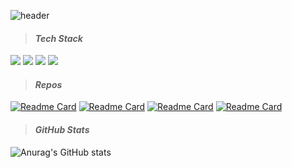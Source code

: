 
![header](https://capsule-render.vercel.app/api?type=waving&height=250&color=gradient&animation=fadeIn&fontColor=ffffff&fontAlign=20&fontAlignY=48&descAlign=20&descAlignY=60&text=Tim&fontSize=40&desc=Android%20Developer)
> #### *Tech Stack*   
<img src="https://img.shields.io/badge/-Kotlin-FA7343?style=flat&logo=Kotlin"/> <img src="https://img.shields.io/badge/-Java-FA7343?style=flat&logo=Java"/> <img src="https://img.shields.io/badge/-Flutter-FA7343?style=flat&logo=Flutter"/> <img src="https://img.shields.io/badge/-Android-FA7343?style=flat&logo=Android"/>
    
     
> #### *Repos*
[![Readme Card](https://github-readme-stats.vercel.app/api/pin/?username=bsw112&description=true&theme=nord&hide_border=true&repo=memo-app)](https://github.com/bsw112/memo-app)
[![Readme Card](https://github-readme-stats.vercel.app/api/pin/?username=bsw112&description=true&theme=nord&hide_border=true&repo=FLO)](https://github.com/bsw112/FLO)
[![Readme Card](https://github-readme-stats.vercel.app/api/pin/?username=bsw112&description=true&theme=nord&hide_border=true&repo=modu_worldcup)](https://github.com/bsw112/modu_worldcup)
[![Readme Card](https://github-readme-stats.vercel.app/api/pin/?username=bsw112&description=true&theme=nord&hide_border=true&repo=vote-vote)](https://github.com/bsw112/vote-vote)       


> #### *GitHub Stats*
![Anurag's GitHub stats](https://github-readme-stats-one-bice.vercel.app/api?username=bsw112&show_icons=true&theme=material-palenight&count_private=true&hide_border=true&include_all_commits=true&role=OWNER,ORGANIZATION_MEMBER,COLLABORATOR&hide_title=true&hide=contribs)    
  
